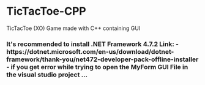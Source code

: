 # TicTacToe-CPP
TicTacToe (XO) Game made with C++ containing GUI
<h3>It's recommended to install .NET Framework 4.7.2 Link: - https://dotnet.microsoft.com/en-us/download/dotnet-framework/thank-you/net472-developer-pack-offline-installer - if you get error while trying to open the MyForm GUI File in the visual studio project ...</h3>